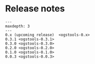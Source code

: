 # Release notes

```{toctree}
---
maxdepth: 3
---
0.x (upcoming release)  <ogstools-0.x>
0.3.1 <ogstools-0.3.1>
0.3.0 <ogstools-0.3.0>
0.2.0 <ogstools-0.2.0>
0.1.0 <ogstools-0.1.0>
0.0.3 <ogstools-0.0.3>
```
